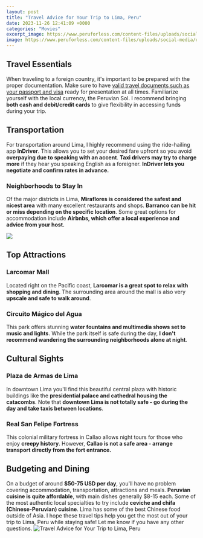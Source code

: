 ```yaml
---
layout: post
title: "Travel Advice for Your Trip to Lima, Peru"
date: 2023-11-26 12:41:09 +0000
categories: "Movies"
excerpt_image: https://www.peruforless.com/content-files/uploads/social-media/og-lima.jpg
image: https://www.peruforless.com/content-files/uploads/social-media/og-lima.jpg
---
```


## Travel Essentials
When traveling to a foreign country, it's important to be prepared with the proper documentation. Make sure to have [valid travel documents such as your passport and visa](https://codeoffers.github.io/2024-01-05-u0928-u093f-u0915-u093e-u0930-u093e-u0917-u0941-u0906-u092f-u093e-u0924-u094d-u0930-u093e-u0915-u09/) ready for presentation at all times. Familiarize yourself with the local currency, the Peruvian Sol. I recommend bringing **both cash and debit/credit cards** to give flexibility in accessing funds during your trip.
## Transportation
For transportation around Lima, I highly recommend using the ride-hailing app **InDriver**. This allows you to set your desired fare upfront so you avoid **overpaying due to speaking with an accent**. **Taxi drivers may try to charge more** if they hear you speaking English as a foreigner. **InDriver lets you negotiate and confirm rates in advance.**
### **Neighborhoods to Stay In** 
Of the major districts in Lima, **Miraflores is considered the safest and nicest area** with many excellent restaurants and shops. **Barranco can be hit or miss depending on the specific location**. Some great options for accommodation include **Airbnbs, which offer a local experience and advice from your host.**

![](https://www.peruforless.com/content-files/uploads/v2/top-lima.jpg)
## Top Attractions
### Larcomar Mall
Located right on the Pacific coast, **Larcomar is a great spot to relax with shopping and dining**. The surrounding area around the mall is also very **upscale and safe to walk around**.
### Circuito Mágico del Agua 
This park offers stunning **water fountains and multimedia shows set to music and lights**. While the park itself is safe during the day, **I don't recommend wandering the surrounding neighborhoods alone at night**. 
## Cultural Sights
### Plaza de Armas de Lima
In downtown Lima you'll find this beautiful central plaza with historic buildings like the **presidential palace and cathedral housing the catacombs**. Note that **downtown Lima is not totally safe - go during the day and take taxis between locations**.
### Real San Felipe Fortress
This colonial military fortress in Callao allows night tours for those who enjoy **creepy history**. However, **Callao is not a safe area - arrange transport directly from the fort entrance.**
## Budgeting and Dining
On a budget of around **$50-75 USD per day**, you'll have no problem covering accommodation, transportation, attractions and meals. **Peruvian cuisine is quite affordable**, with main dishes generally $8-15 each. Some of the most authentic local specialties to try include **ceviche and chifa (Chinese-Peruvian) cuisine**. Lima has some of the best Chinese food outside of Asia.
I hope these travel tips help you get the most out of your trip to Lima, Peru while staying safe! Let me know if you have any other questions.
![Travel Advice for Your Trip to Lima, Peru](https://www.peruforless.com/content-files/uploads/social-media/og-lima.jpg)